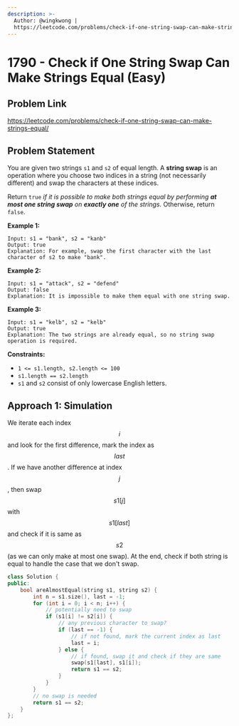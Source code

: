 ```yaml
---
description: >-
  Author: @wingkwong |
  https://leetcode.com/problems/check-if-one-string-swap-can-make-strings-equal/
---
```


# 1790 - Check if One String Swap Can Make Strings Equal (Easy)

## Problem Link

https://leetcode.com/problems/check-if-one-string-swap-can-make-strings-equal/

## Problem Statement

You are given two strings `s1` and `s2` of equal length. A **string swap** is an operation where you choose two indices in a string (not necessarily different) and swap the characters at these indices.

Return `true` _if it is possible to make both strings equal by performing **at most one string swap** on **exactly one** of the strings._ Otherwise, return `false`.

**Example 1:**

```
Input: s1 = "bank", s2 = "kanb"
Output: true
Explanation: For example, swap the first character with the last character of s2 to make "bank".
```

**Example 2:**

```
Input: s1 = "attack", s2 = "defend"
Output: false
Explanation: It is impossible to make them equal with one string swap.
```

**Example 3:**

```
Input: s1 = "kelb", s2 = "kelb"
Output: true
Explanation: The two strings are already equal, so no string swap operation is required.
```

**Constraints:**

* `1 <= s1.length, s2.length <= 100`
* `s1.length == s2.length`
* `s1` and `s2` consist of only lowercase English letters.

## Approach 1: Simulation

We iterate each index $$i$$ and look for the first difference, mark the index as $$last$$. If we have another difference at index $$j$$, then swap $$s1[j]$$ with $$s1[last]$$ and check if it is same as $$s2$$ (as we can only make at most one swap). At the end, check if both string is equal to handle the case that we don't swap.

<SolutionAuthor name="@wingkwong"/>

```cpp
class Solution {
public:
    bool areAlmostEqual(string s1, string s2) {
        int n = s1.size(), last = -1;
        for (int i = 0; i < n; i++) {
            // potentially need to swap
            if (s1[i] != s2[i]) {
                // any previous character to swap?
                if (last == -1) {
                    // if not found, mark the current index as last
                    last = i;
                } else {
                    // if found, swap it and check if they are same
                    swap(s1[last], s1[i]);
                    return s1 == s2;
                }
            }
        }
        // no swap is needed
        return s1 == s2;
    }
};
```
